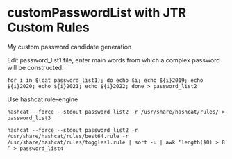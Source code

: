 # customPasswordList with JTR Custom Rules
My custom password candidate generation


Edit password_list1 file, enter main words from which a complex password will be constructed.
```
for i in $(cat password_list1); do echo $i; echo ${i}2019; echo ${i}2020; echo ${i}2021; echo ${i}2022; done > password_list2
```
Use hashcat rule-engine
```
hashcat --force --stdout password_list2 -r /usr/share/hashcat/rules/ > password_list3
```

```
hashcat --force --stdout password_list2 -r /usr/share/hashcat/rules/best64.rule -r /usr/share/hashcat/rules/toggles1.rule | sort -u | awk ‘length($0) > 8 ’ > password_list4
```
